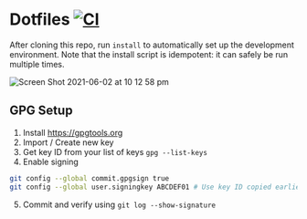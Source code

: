 # Dotfiles [![CI](https://github.com/arjunkomath/dotfiles/actions/workflows/build.yml/badge.svg?branch=master)](https://github.com/arjunkomath/dotfiles/actions/workflows/build.yml)

After cloning this repo, run `install` to automatically set up the development environment. Note that the install script is idempotent: it can safely be run multiple times.

![Screen Shot 2021-06-02 at 10 12 58 pm](https://user-images.githubusercontent.com/2555067/120477967-b23eeb00-c3ef-11eb-806c-6f091b9ff5a0.png)

## GPG Setup

1. Install https://gpgtools.org
2. Import / Create new key
3. Get key ID from your list of keys `gpg --list-keys`
4. Enable signing
```sh
git config --global commit.gpgsign true
git config --global user.signingkey ABCDEF01 # Use key ID copied earlier
```
5. Commit and verify using `git log --show-signature`
